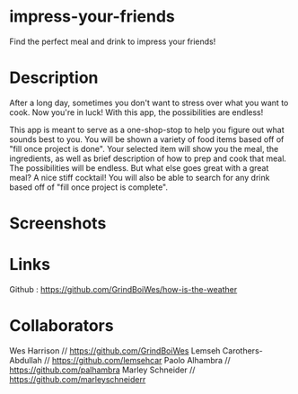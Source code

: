 # impress-your-friends
Find the perfect meal and drink to impress your friends!


# Description
After a long day, sometimes you don't want to stress over what you want to cook. Now you're in luck! With this app, the possibilities are endless! 

This app is meant to serve as a one-shop-stop to help you figure out what sounds best to you. You will be shown a variety of food items based off of "fill once project is done". Your selected item will show you the meal, the ingredients, as well as brief description of how to prep and cook that meal. The possibilities will be endless. But what else goes great with a great meal? A nice stiff cocktail! You will also be able to search for any drink based off of "fill once project is complete". 
# Screenshots

# Links

Github : https://github.com/GrindBoiWes/how-is-the-weather

# Collaborators 

Wes Harrison // https://github.com/GrindBoiWes
Lemseh Carothers-Abdullah // https://github.com/lemsehcar
Paolo Alhambra // https://github.com/palhambra 
Marley Schneider // https://github.com/marleyschneiderr